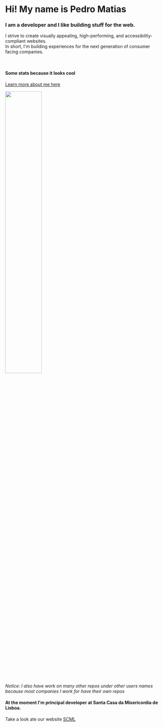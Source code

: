 # Hi! My name is Pedro Matias 
### I am a developer and I like building stuff for the web.
I strive to create visually appealing, high-performing, and accessibility-compliant websites.<br >
In short, I'm building experiences for the next generation of consumer facing companies.

<br >

#### Some stats because it looks cool

<a href="https://pedromatias.dev" target="_blank">Learn more about me here</a>

<img width="48%" src="https://github-readme-stats.vercel.app/api?username=matias2018&show_icons=true&theme=tokyonight"/>

<!-- details>
  <summary>
    More about the languages I use:
  </summary>
  <img width="48%" src="https://github-readme-stats-sigma-five.vercel.app/api/top-langs/?username=matias2018&show_icons=true&theme=tokyonight"/>
</details -->


*Notice: I also have work on many other repos under other users names because most companies I work for have their own repos*

<!--START_SECTION:activity-->

<!--END_SECTION:activity-->

<!--START_SECTION:metrics-->

<!--END_SECTION:metrics-->

#### At the moment I'm principal developer at Santa Casa da Misericordia de Lisboa.
Take a look ate our website <a href="https://scml.pt" target="_blank">SCML</a>

